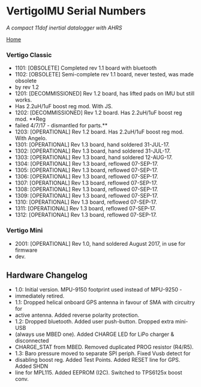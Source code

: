 # VertigoIMU Serial Numbers

_A compact 11dof inertial datalogger with AHRS_

[Home](index.md)

### Vertigo Classic

* 1101: [OBSOLETE] Completed rev 1.1 board with bluetooth
* 1102: [OBSOLETE] Semi-complete rev 1.1 board, never tested, was made obsolete
* by rev 1.2
* 1201: [DECOMMISSIONED] Rev 1.2 board, has lifted pads on IMU but still works.
* Has 2.2uH/1uF boost reg mod. With JS.
* 1202: [DECOMMISSIONED] Rev 1.2 board. Has 2.2uH/1uF boost reg mod.  **Reg
* failed 4/7/17 - dismantled for parts.**
* 1203: [OPERATIONAL] Rev 1.2 board. Has 2.2uH/1uF boost reg mod. With Angelo.
* 1301: [OPERATIONAL] Rev 1.3 board, hand soldered 31-JUL-17.
* 1302: [OPERATIONAL] Rev 1.3 board, hand soldered 31-JUL-17.
* 1303: [OPERATIONAL] Rev 1.3 board, hand soldered 12-AUG-17.
* 1304: [OPERATIONAL] Rev 1.3 board, reflowed 07-SEP-17.
* 1305: [OPERATIONAL] Rev 1.3 board, reflowed 07-SEP-17.
* 1306: [OPERATIONAL] Rev 1.3 board, reflowed 07-SEP-17.
* 1307: [OPERATIONAL] Rev 1.3 board, reflowed 07-SEP-17.
* 1308: [OPERATIONAL] Rev 1.3 board, reflowed 07-SEP-17.
* 1309: [OPERATIONAL] Rev 1.3 board, reflowed 07-SEP-17.
* 1310: [OPERATIONAL] Rev 1.3 board, reflowed 07-SEP-17.
* 1311: [OPERATIONAL] Rev 1.3 board, reflowed 07-SEP-17.
* 1312: [OPERATIONAL] Rev 1.3 board, reflowed 07-SEP-17.

### Vertigo Mini
* 2001: [OPERATIONAL] Rev 1.0, hand soldered August 2017, in use for firmware
* dev.

## Hardware Changelog

* 1.0: Initial version. MPU-9150 footprint used instead of MPU-9250 -
* immediately retired.
* 1.1: Dropped helical onboard GPS antenna in favour of SMA with circuitry for
* active antenna. Added reverse polarity protection.
* 1.2: Dropped bluetooth. Added user push-button. Dropped extra mini-USB
* (always use MBED one). Added CHARGE LED for LiPo charger & disconnected
* CHARGE_STAT from MBED. Removed duplicated PROG resistor (R4/R5).
* 1.3: Baro pressure moved to separate SPI periph. Fixed Vusb detect for
* disabling boost reg. Added Test Points. Added RESET line for GPS. Added SHDN
* line for MPL115. Added EEPROM (I2C). Switched to TPS6125x boost conv.
